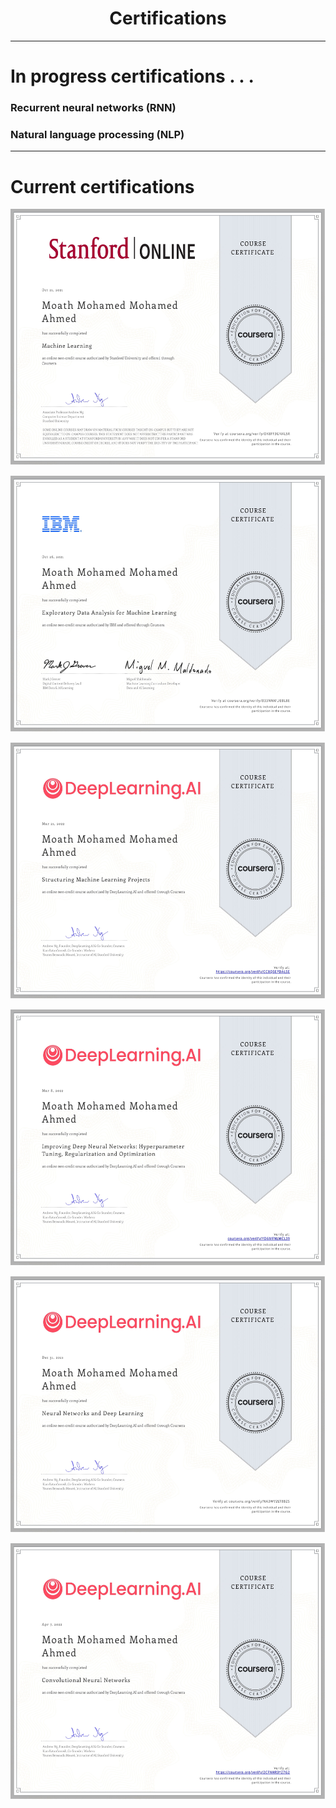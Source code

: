 <div align="center">
  <center><h1> Certifications </h1></center>
</div>
  
***
# In progress certifications . . .

### Recurrent neural networks (RNN)
<p align="left">
  
### Natural language processing (NLP)
  
***
# Current certifications    
<p align="left">
  <img width="560" height="410" src="https://github.com/MoathX32/Certifications/blob/main/jpg/Coursera%20DK8FF3GNXL5R-1.jpg">
<p align="right">
  <img width="560" height="410" src="https://github.com/MoathX32/Certifications/blob/main/jpg/Coursera%20B33NNMUEBL8E-1.jpg">
<p align="left">
  <img width="560" height="410" src="https://github.com/MoathX32/Certifications/blob/main/jpg/Coursera%20CC8QSEPDALSE-1.jpg">
<p align="right">
  <img width="560" height="410" src="https://github.com/MoathX32/Certifications/blob/main/jpg/Coursera%20YD6MFNLMCL39-1.jpg">
<p align="left">
  <img width="560" height="410" src="https://github.com/MoathX32/Certifications/blob/main/jpg/Coursera%20NA3WV2LT8BZS-1.jpg">
<p align="right">
  <img width="560" height="410" src="https://github.com/MoathX32/Certifications/raw/main/jpg/Coursera%202CFNHR3Y27G2-1.jpg">
 
  
 

